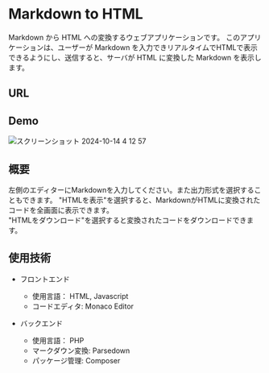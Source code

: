 # Markdown to HTML
Markdown から HTML への変換するウェブアプリケーションです。
このアプリケーションは、ユーザーが Markdown を入力できリアルタイムでHTMLで表示できるようにし、送信すると、サーバが HTML に変換した Markdown を表示します。

## URL

## Demo
![スクリーンショット 2024-10-14 4 12 57](https://github.com/user-attachments/assets/9433481d-c5b7-4f95-ad77-4ec73ecd0ab6)


## 概要
左側のエディターにMarkdownを入力してください。また出力形式を選択することもできます。
"HTMLを表示"を選択すると、MarkdownがHTMLに変換されたコードを全画面に表示できます。  
"HTMLをダウンロード"を選択すると変換されたコードをダウンロードできます。


## 使用技術
- フロントエンド
  - 使用言語： HTML, Javascript
  - コードエディタ: Monaco Editor

- バックエンド
  - 使用言語： PHP
  - マークダウン変換: Parsedown
  - パッケージ管理: Composer
